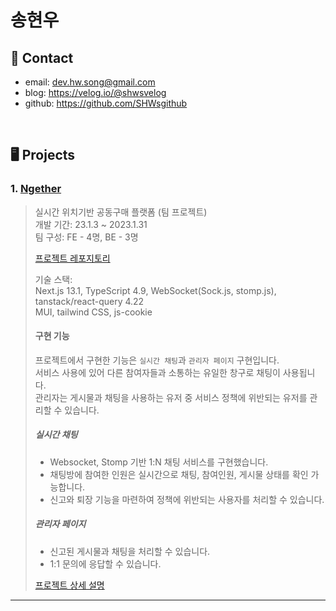 # 송현우
> 
## 📱 Contact
- email: dev.hw.song@gmail.com
- blog: https://velog.io/@shwsvelog
- github: https://github.com/SHWsgithub

</br>

## 🖥️ Projects
### 1. [Ngether](https://ngether.xyz/)
>실시간 위치기반 공동구매 플랫폼 (팀 프로젝트)  
>개발 기간: 23.1.3 ~ 2023.1.31  
>팀 구성: FE - 4명, BE - 3명
>
>[프로젝트 레포지토리](https://github.com/codestates-seb/seb41_main_024)
>  
>기술 스택:  
>Next.js 13.1, TypeScript 4.9, WebSocket(Sock.js, stomp.js), tanstack/react-query 4.22  
>MUI, tailwind CSS, js-cookie
>
>#### 구현 기능
>프로젝트에서 구현한 기능은 `실시간 채팅`과 `관리자 페이지` 구현입니다.  
>서비스 사용에 있어 다른 참여자들과 소통하는 유일한 창구로 채팅이 사용됩니다.  
>관리자는 게시물과 채팅을 사용하는 유저 중 서비스 정책에 위반되는 유저를 관리할 수 있습니다. 
>##### 실시간 채팅 
>- Websocket, Stomp 기반 1:N 채팅 서비스를 구현했습니다.  
>- 채팅방에 참여한 인원은 실시간으로 채팅, 참여인원, 게시물 상태를 확인 가능합니다.  
>- 신고와 퇴장 기능을 마련하여 정책에 위반되는 사용자를 처리할 수 있습니다.
>##### 관리자 페이지
>- 신고된 게시물과 채팅을 처리할 수 있습니다.  
>- 1:1 문의에 응답할 수 있습니다.
>
>[프로젝트 상세 설명](https://github.com/codestates-seb/seb41_main_024)
---
